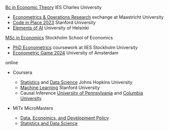 
[Bc in Economic Theory](https://ies.fsv.cuni.cz/en/institute/about-us/my-url) IES Charles University
 -  [Econometrics & Operations Research](https://curriculum.maastrichtuniversity.nl/education/bachelor/bachelor-econometrics-and-operations-research) exchange at Maastricht University
 - [Code in Place 2023](https://codeinplace.stanford.edu/cip3/certificate/1bcm36) Stanford University
 - [Elements of AI](https://certificates.mooc.fi/validate/wspeomm2ier) University of Helsinki

[MSc in Economics](https://www.hhs.se/en/education/msc/mecon/) Stockholm School of Economics
 - [PhD Econometrics](https://www.su.se/institute-for-international-economic-studies/) coursework at IIES Stockholm University
 - [Econometric Game 2024](https://wceconometrics.com/) University of Amsterdam


online
- Coursera 
    - [Statistics](https://coursera.org/share/f7096b8e73d14001bdfdc59b547cb13e) and [Data Science](https://coursera.org/share/e7b63d98d00917a1cb08d621e6447881) Johns Hopkins University
    - [Machine Learning](https://www.coursera.org/account/accomplishments/specialization/T3Y6ZZBX5LHU?utm_source=link&utm_medium=certificate&utm_content=cert_image&utm_campaign=sharing_cta&utm_product=s12n) Stanford University
    - Causal Inference [University of Pennsylvania](https://coursera.org/share/b7ff2f515ab40d5f9f9ec54819c04de2) and [Columbia University](https://www.coursera.org/account/accomplishments/verify/SV2NYCC322FZ?utm_source=link&utm_medium=certificate&utm_content=cert_image&utm_campaign=sharing_cta&utm_product=course)
     
-  MITx MicroMasters 
    - [Data, Economics, and Development Policy](https://micromasters.mit.edu/dedp/)
    - [Statistics and Data Science](https://micromasters.mit.edu/ds/)
